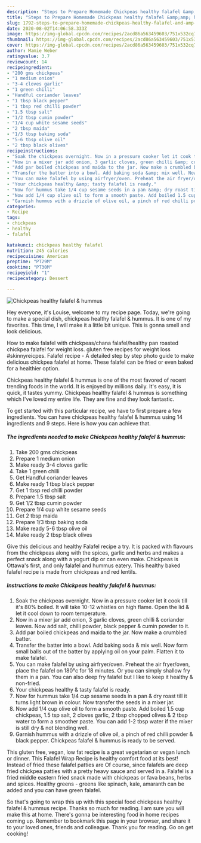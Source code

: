 ```yaml
---
description: "Steps to Prepare Homemade Chickpeas healthy falafel &amp;amp; hummus"
title: "Steps to Prepare Homemade Chickpeas healthy falafel &amp;amp; hummus"
slug: 1792-steps-to-prepare-homemade-chickpeas-healthy-falafel-and-amp-hummus
date: 2020-08-02T14:06:58.333Z
image: https://img-global.cpcdn.com/recipes/2acd86a563459603/751x532cq70/chickpeas-healthy-falafel-hummus-recipe-main-photo.jpg
thumbnail: https://img-global.cpcdn.com/recipes/2acd86a563459603/751x532cq70/chickpeas-healthy-falafel-hummus-recipe-main-photo.jpg
cover: https://img-global.cpcdn.com/recipes/2acd86a563459603/751x532cq70/chickpeas-healthy-falafel-hummus-recipe-main-photo.jpg
author: Mamie Weber
ratingvalue: 3.7
reviewcount: 14
recipeingredient:
- "200 gms chickpeas"
- "1 medium onion"
- "3-4 cloves garlic"
- "1 green chilli"
- "Handful coriander leaves"
- "1 tbsp black pepper"
- "1 tbsp red chilli powder"
- "1.5 tbsp salt"
- "1/2 tbsp cumin powder"
- "1/4 cup white sesame seeds"
- "2 tbsp maida"
- "1/3 tbsp baking soda"
- "5-6 tbsp olive oil"
- "2 tbsp black olives"
recipeinstructions:
- "Soak the chickpeas overnight. Now in a pressure cooker let it cook till it&#39;s 80% boiled. It will take 10-12 whistles on high flame. Open the lid &amp; let it cool down to room temperature."
- "Now in a mixer jar add onion, 3 garlic cloves, green chilli &amp; coriander leaves. Now add salt, chilli powder, black pepper &amp; cumin powder to it."
- "Add par boiled chickpeas and maida to the jar. Now make a crumbled batter."
- "Transfer the batter into a bowl. Add baking soda &amp; mix well. Now form small balls out of the batter by applying oil on your palm. Flatten it to make falafel."
- "You can make falafel by using airfryer/oven. Preheat the air fryer/oven, place the falafel on 180°c for 18 minutes. Or you can simply shallow fry them in a pan. You can also deep fry falafel but I like to keep it healthy &amp; non-fried."
- "Your chickpeas healthy &amp; tasty falafel is ready."
- "Now for hummus take 1/4 cup sesame seeds in a pan &amp; dry roast till it turns light brown in colour. Now transfer the seeds in a mixer jar."
- "Now add 1/4 cup olive oil to form a smooth paste. Add boiled 1.5 cup chickpeas, 1.5 tsp salt, 2 cloves garlic, 2 tbsp chopped olives &amp; 2 tbsp water to form a smoother paste. You can add 1-2 tbsp water if the mixer is still dry &amp; not blending well."
- "Garnish hummus with a drizzle of olive oil, a pinch of red chilli powder &amp; black pepper. Chickpeas falafel &amp; hummus is ready to be served."
categories:
- Recipe
tags:
- chickpeas
- healthy
- falafel

katakunci: chickpeas healthy falafel 
nutrition: 245 calories
recipecuisine: American
preptime: "PT29M"
cooktime: "PT30M"
recipeyield: "1"
recipecategory: Dessert

---
```



![Chickpeas healthy falafel &amp; hummus](https://img-global.cpcdn.com/recipes/2acd86a563459603/751x532cq70/chickpeas-healthy-falafel-hummus-recipe-main-photo.jpg)

Hey everyone, it's Louise, welcome to my recipe page. Today, we're going to make a special dish, chickpeas healthy falafel &amp; hummus. It is one of my favorites. This time, I will make it a little bit unique. This is gonna smell and look delicious.

How to make falafel with chickpeas/chana falafel/healthy pan roasted chickpea falafel for weight loss. gluten free recipes for weight loss #skinnyreicpes. Falafel recipe - A detailed step by step photo guide to make delicious chickpea falafel at home. These falafel can be fried or even baked for a healthier option.

Chickpeas healthy falafel &amp; hummus is one of the most favored of recent trending foods in the world. It is enjoyed by millions daily. It's easy, it is quick, it tastes yummy. Chickpeas healthy falafel &amp; hummus is something which I've loved my entire life. They are fine and they look fantastic.


To get started with this particular recipe, we have to first prepare a few ingredients. You can have chickpeas healthy falafel &amp; hummus using 14 ingredients and 9 steps. Here is how you can achieve that.

<!--inarticleads1-->

##### The ingredients needed to make Chickpeas healthy falafel &amp; hummus:

1. Take 200 gms chickpeas
1. Prepare 1 medium onion
1. Make ready 3-4 cloves garlic
1. Take 1 green chilli
1. Get Handful coriander leaves
1. Make ready 1 tbsp black pepper
1. Get 1 tbsp red chilli powder
1. Prepare 1.5 tbsp salt
1. Get 1/2 tbsp cumin powder
1. Prepare 1/4 cup white sesame seeds
1. Get 2 tbsp maida
1. Prepare 1/3 tbsp baking soda
1. Make ready 5-6 tbsp olive oil
1. Make ready 2 tbsp black olives


Give this delicious and healthy Falafel recipe a try. It is packed with flavours from the chickpeas along with the spices, garlic and herbs and makes a perfect snack along with a yogurt dip or can even make. Chickpeas is Ottawa&#39;s first, and only falafel and hummus eatery. This healthy baked falafel recipe is made from chickpeas and red lentils. 

<!--inarticleads2-->

##### Instructions to make Chickpeas healthy falafel &amp; hummus:

1. Soak the chickpeas overnight. Now in a pressure cooker let it cook till it&#39;s 80% boiled. It will take 10-12 whistles on high flame. Open the lid &amp; let it cool down to room temperature.
1. Now in a mixer jar add onion, 3 garlic cloves, green chilli &amp; coriander leaves. Now add salt, chilli powder, black pepper &amp; cumin powder to it.
1. Add par boiled chickpeas and maida to the jar. Now make a crumbled batter.
1. Transfer the batter into a bowl. Add baking soda &amp; mix well. Now form small balls out of the batter by applying oil on your palm. Flatten it to make falafel.
1. You can make falafel by using airfryer/oven. Preheat the air fryer/oven, place the falafel on 180°c for 18 minutes. Or you can simply shallow fry them in a pan. You can also deep fry falafel but I like to keep it healthy &amp; non-fried.
1. Your chickpeas healthy &amp; tasty falafel is ready.
1. Now for hummus take 1/4 cup sesame seeds in a pan &amp; dry roast till it turns light brown in colour. Now transfer the seeds in a mixer jar.
1. Now add 1/4 cup olive oil to form a smooth paste. Add boiled 1.5 cup chickpeas, 1.5 tsp salt, 2 cloves garlic, 2 tbsp chopped olives &amp; 2 tbsp water to form a smoother paste. You can add 1-2 tbsp water if the mixer is still dry &amp; not blending well.
1. Garnish hummus with a drizzle of olive oil, a pinch of red chilli powder &amp; black pepper. Chickpeas falafel &amp; hummus is ready to be served.


This gluten free, vegan, low fat recipe is a great vegetarian or vegan lunch or dinner. This Falafel Wrap Recipe is healthy comfort food at its best! Instead of fried these falafel patties are Of course, since falafels are deep fried chickpea patties with a pretty heavy sauce and served in a. Falafel is a fried middle eastern fried snack made with chickpeas or fava beans, herbs and spices. Healthy greens - greens like spinach, kale, amaranth can be added and you can have green falafel. 

So that's going to wrap this up with this special food chickpeas healthy falafel &amp; hummus recipe. Thanks so much for reading. I am sure you will make this at home. There's gonna be interesting food in home recipes coming up. Remember to bookmark this page in your browser, and share it to your loved ones, friends and colleague. Thank you for reading. Go on get cooking!

